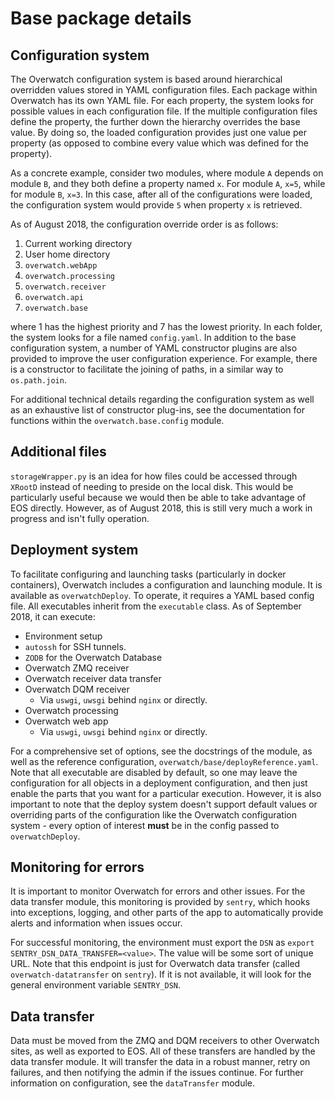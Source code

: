# Base package details

## Configuration system

The Overwatch configuration system is based around hierarchical overridden values stored in YAML configuration
files. Each package within Overwatch has its own YAML file. For each property, the system looks for possible
values in each configuration file. If the multiple configuration files define the property, the further down
the hierarchy overrides the base value. By doing so, the loaded configuration provides just one value per
property (as opposed to combine every value which was defined for the property).

As a concrete example, consider two modules, where module `A` depends on module `B`, and they both define a
property named `x`. For module `A`, `x=5`, while for module `B`, `x=3`. In this case, after all of the
configurations were loaded, the configuration system would provide `5` when property `x` is retrieved.

As of August 2018, the configuration override order is as follows:

1) Current working directory
2) User home directory
3) `overwatch.webApp`
4) `overwatch.processing`
5) `overwatch.receiver`
6) `overwatch.api`
7) `overwatch.base`

where 1 has the highest priority and 7 has the lowest priority. In each folder, the system looks for a file
named `config.yaml`. In addition to the base configuration system, a number of YAML constructor plugins are
also provided to improve the user configuration experience. For example, there is a constructor to facilitate
the joining of paths, in a similar way to `os.path.join`.

For additional technical details regarding the configuration system as well as an exhaustive list of
constructor plug-ins, see the documentation for functions within the `overwatch.base.config` module.

## Additional files

`storageWrapper.py` is an idea for how files could be accessed through `XRootD` instead of needing to preside
on the local disk. This would be particularly useful because we would then be able to take advantage of EOS
directly. However, as of August 2018, this is still very much a work in progress and isn't fully operation.

## Deployment system

To facilitate configuring and launching tasks (particularly in docker containers), Overwatch includes a
configuration and launching module. It is available as `overwatchDeploy`. To operate, it requires a YAML based
config file. All executables inherit from the `executable` class. As of September 2018, it can execute:

- Environment setup
- `autossh` for SSH tunnels.
- `ZODB` for the Overwatch Database
- Overwatch ZMQ receiver
- Overwatch receiver data transfer
- Overwatch DQM receiver
    - Via `uswgi`, `uwsgi` behind `nginx` or directly.
- Overwatch processing
- Overwatch web app
    - Via `uswgi`, `uwsgi` behind `nginx` or directly.

For a comprehensive set of options, see the docstrings of the module, as well as the reference
configuration, `overwatch/base/deployReference.yaml`. Note that all executable are disabled by default,
so one may leave the configuration for all objects in a deployment configuration, and then just enable the
parts that you want for a particular execution. However, it is also important to note that the deploy system
doesn't support default values or overriding parts of the configuration like the Overwatch configuration
system - every option of interest **must** be in the config passed to `overwatchDeploy`.

## Monitoring for errors

It is important to monitor Overwatch for errors and other issues. For the data transfer module, this
monitoring is provided by `sentry`, which hooks into exceptions, logging, and other parts of the app to
automatically provide alerts and information when issues occur.

For successful monitoring, the environment must export the `DSN` as `export SENTRY_DSN_DATA_TRANSFER=<value>`.
The value will be some sort of unique URL. Note that this endpoint is just for Overwatch data transfer (called
`overwatch-datatransfer` on `sentry`). If it is not available, it will look for the general environment
variable `SENTRY_DSN`.

## Data transfer

Data must be moved from the ZMQ and DQM receivers to other Overwatch sites, as well as exported to EOS. All of
these transfers are handled by the data transfer module. It will transfer the data in a robust manner, retry
on failures, and then notifying the admin if the issues continue. For further information on configuration,
see the `dataTransfer` module.

